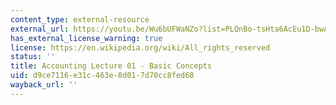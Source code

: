 ```yaml
---
content_type: external-resource
external_url: https://youtu.be/Wu6bUFWaNZo?list=PLQnBo-tsHta6AcEu1D-bwAKO2fSyWDoQJ
has_external_license_warning: true
license: https://en.wikipedia.org/wiki/All_rights_reserved
status: ''
title: Accounting Lecture 01 - Basic Concepts
uid: d9ce7116-e31c-463e-8d01-7d70cc8fed68
wayback_url: ''
---
```

